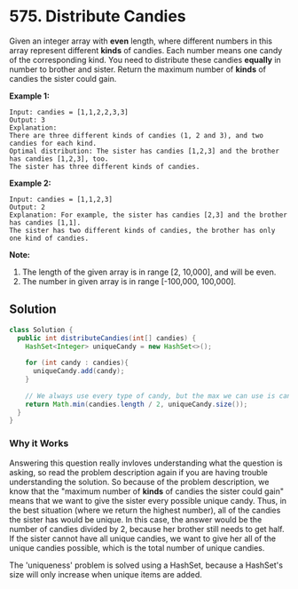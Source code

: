 # 575. Distribute Candies

Given an integer array with **even** length, where different numbers in this array represent different **kinds** of candies. Each number means one candy of the corresponding kind. You need to distribute these candies **equally** in number to brother and sister. Return the maximum number of **kinds** of candies the sister could gain.

**Example 1:**

```
Input: candies = [1,1,2,2,3,3]
Output: 3
Explanation:
There are three different kinds of candies (1, 2 and 3), and two candies for each kind.
Optimal distribution: The sister has candies [1,2,3] and the brother has candies [1,2,3], too. 
The sister has three different kinds of candies. 
```



**Example 2:**

```
Input: candies = [1,1,2,3]
Output: 2
Explanation: For example, the sister has candies [2,3] and the brother has candies [1,1]. 
The sister has two different kinds of candies, the brother has only one kind of candies. 
```

**Note:**

1. The length of the given array is in range [2, 10,000], and will be even.
2. The number in given array is in range [-100,000, 100,000].

## Solution

```java
class Solution {
  public int distributeCandies(int[] candies) {
    HashSet<Integer> uniqueCandy = new HashSet<>();
    
    for (int candy : candies){
      uniqueCandy.add(candy);
    }
    
    // We always use every type of candy, but the max we can use is candies/2
    return Math.min(candies.length / 2, uniqueCandy.size());
  }
}
```



### Why it Works

Answering this question really invloves understanding what the question is asking, so read the problem description again if you are having trouble understanding the solution. So because of the problem description, we know that the "maximum number of **kinds** of candies the sister could gain" means that we want to give the sister every possible unique candy. Thus, in the best situation (where we return the highest number), all of the candies the sister has would be unique. In this case, the answer would be the number of candies divided by 2, because her brother still needs to get half. If the sister cannot have all unique candies, we want to give her all of the unique candies possible, which is the total number of unique candies.

The 'uniqueness' problem is solved using a HashSet, because a HashSet's size will only increase when unique items are added.